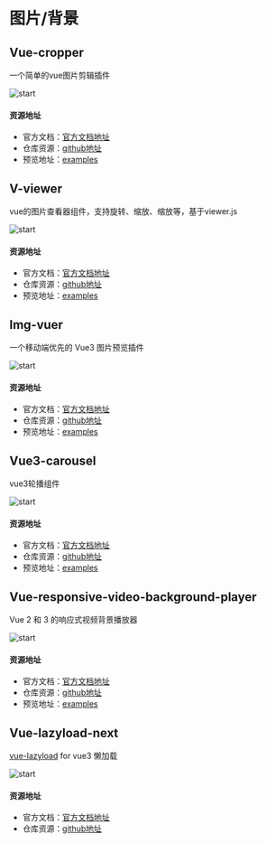 # 图片/背景
## Vue-cropper
一个简单的vue图片剪辑插件

![start](https://img.shields.io/github/stars/xyxiao001/vue-cropper?style=social)
#### 资源地址
- 官方文档：[官方文档地址](https://github.com/xyxiao001/vue-cropper#readme)
- 仓库资源：[github地址](https://github.com/xyxiao001/vue-cropper)
- 预览地址：[examples](http://github.xyxiao.cn/vue-cropper/example/)

## V-viewer
vue的图片查看器组件，支持旋转、缩放、缩放等，基于viewer.js

![start](https://img.shields.io/github/stars/mirari/v-viewer?style=social)
#### 资源地址
- 官方文档：[官方文档地址](https://mirari.cc/2021/05/31/Vue3%E5%9B%BE%E7%89%87%E6%B5%8F%E8%A7%88%E7%BB%84%E4%BB%B6v-viewer%EF%BC%8C%E6%94%AF%E6%8C%81%E6%97%8B%E8%BD%AC%E3%80%81%E7%BC%A9%E6%94%BE%E3%80%81%E7%BF%BB%E8%BD%AC%E7%AD%89%E6%93%8D%E4%BD%9C/)
- 仓库资源：[github地址](https://github.com/mirari/v-viewer/tree/v3)
- 预览地址：[examples](https://mirari.cc/v-viewer/)

## Img-vuer
一个移动端优先的 Vue3 图片预览插件

![start](https://img.shields.io/github/stars/ssshooter/img-vuer?style=social)
#### 资源地址
- 官方文档：[官方文档地址](https://github.com/ssshooter/img-vuer#readme)
- 仓库资源：[github地址](https://github.com/ssshooter/img-vuer)
- 预览地址：[examples](https://img-vuer.vercel.app/)


## Vue3-carousel
vue3轮播组件

![start](https://img.shields.io/github/stars/ismail9k/vue3-carousel?style=social)
#### 资源地址
- 官方文档：[官方文档地址](https://ismail9k.github.io/vue3-carousel/)
- 仓库资源：[github地址](https://github.com/ismail9k/vue3-carousel)
- 预览地址：[examples](https://ismail9k.github.io/vue3-carousel/examples.html)

## Vue-responsive-video-background-player
Vue 2 和 3 的响应式视频背景播放器

![start](https://img.shields.io/github/stars/avidofood/vue-responsive-video-background-player?style=social)
#### 资源地址
- 官方文档：[官方文档地址](https://github.com/avidofood/vue-responsive-video-background-player#readme)
- 仓库资源：[github地址](https://github.com/avidofood/vue-responsive-video-background-player)
- 预览地址：[examples](https://avidofood.github.io/vue-responsive-video-background-player/)

## Vue-lazyload-next
[vue-lazyload](https://github.com/hilongjw/vue-lazyload) for vue3 懒加载

![start](https://img.shields.io/github/stars/caozhong1996/vue-lazyload-next?style=social)
#### 资源地址
- 官方文档：[官方文档地址](https://github.com/caozhong1996/vue-lazyload-next#readme)
- 仓库资源：[github地址](https://github.com/caozhong1996/vue-lazyload-next)
